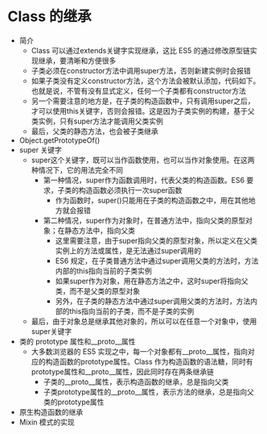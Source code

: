 # Class 的继承

+ 简介
  + Class 可以通过extends关键字实现继承，这比 ES5 的通过修改原型链实现继承，要清晰和方便很多
  + 子类必须在constructor方法中调用super方法，否则新建实例时会报错
  + 如果子类没有定义constructor方法，这个方法会被默认添加，代码如下。也就是说，不管有没有显式定义，任何一个子类都有constructor方法
  + 另一个需要注意的地方是，在子类的构造函数中，只有调用super之后，才可以使用this关键字，否则会报错。这是因为子类实例的构建，基于父类实例，只有super方法才能调用父类实例
  + 最后，父类的静态方法，也会被子类继承
+ Object.getPrototypeOf()
+ super 关键字
  + super这个关键字，既可以当作函数使用，也可以当作对象使用。在这两种情况下，它的用法完全不同
    + 第一种情况，super作为函数调用时，代表父类的构造函数。ES6 要求，子类的构造函数必须执行一次super函数
      + 作为函数时，super()只能用在子类的构造函数之中，用在其他地方就会报错
    + 第二种情况，super作为对象时，在普通方法中，指向父类的原型对象；在静态方法中，指向父类
      + 这里需要注意，由于super指向父类的原型对象，所以定义在父类实例上的方法或属性，是无法通过super调用的
      + ES6 规定，在子类普通方法中通过super调用父类的方法时，方法内部的this指向当前的子类实例
      + 如果super作为对象，用在静态方法之中，这时super将指向父类，而不是父类的原型对象
      + 另外，在子类的静态方法中通过super调用父类的方法时，方法内部的this指向当前的子类，而不是子类的实例
  + 最后，由于对象总是继承其他对象的，所以可以在任意一个对象中，使用super关键字
+ 类的 prototype 属性和__proto__属性
  + 大多数浏览器的 ES5 实现之中，每一个对象都有__proto__属性，指向对应的构造函数的prototype属性。Class 作为构造函数的语法糖，同时有prototype属性和__proto__属性，因此同时存在两条继承链
    + 子类的__proto__属性，表示构造函数的继承，总是指向父类
    + 子类prototype属性的__proto__属性，表示方法的继承，总是指向父类的prototype属性
+ 原生构造函数的继承
+ Mixin 模式的实现